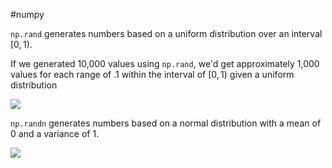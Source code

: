 #numpy

`np.rand` generates numbers based on a uniform distribution over an interval $[0, 1)$.

If we generated 10,000 values using `np.rand`, we'd get approximately 1,000 values for each range of $.1$ within the interval of $[0, 1)$ given a uniform distribution

![](https://i.stack.imgur.com/aVhsm.png)

`np.randn` generates numbers based on a normal distribution with a mean of $0$ and a variance of $1$.

![](https://i.stack.imgur.com/8dOA0.png)